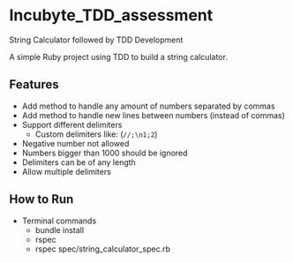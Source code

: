 # Incubyte_TDD_assessment
String Calculator followed by TDD Development

A simple Ruby project using TDD to build a string calculator.

## Features

- Add method to handle any amount of numbers separated by commas
- Add method to handle new lines between numbers (instead of commas)
- Support different delimiters
    - Custom delimiters like: (`//;\n1;2`)
- Negative number not allowed
- Numbers bigger than 1000 should be ignored
- Delimiters can be of any length
- Allow multiple delimiters

## How to Run
- Terminal commands
    - bundle install
    - rspec
    - rspec spec/string_calculator_spec.rb
